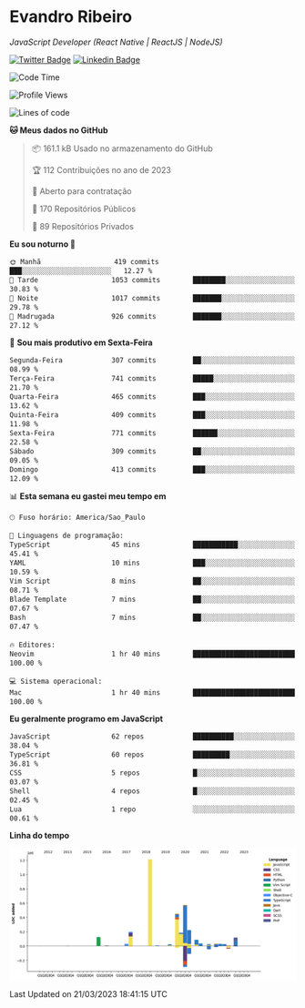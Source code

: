 # Evandro **Ribeiro**

*JavaScript Developer (React Native | ReactJS | NodeJS)*

[![Twitter Badge](https://img.shields.io/badge/-@ribeiroevandro-201B2D?style=flat-square&labelColor=201B2D&logo=twitter&logoColor=white&link=https://twitter.com/ribeiroevandro)](https://twitter.com/ribeiroevandro) 
[![Linkedin Badge](https://img.shields.io/badge/-Evandro%20Ribeiro-201B2D?style=flat-square&logo=Linkedin&logoColor=white&link=https://www.linkedin.com/in/ribeiroevandro)](https://www.linkedin.com/in/ribeiroevandro) 


<!--START_SECTION:waka-->
![Code Time](http://img.shields.io/badge/Code%20Time-3%2C151%20hrs%2015%20mins-blue)

![Profile Views](http://img.shields.io/badge/Visualizac%C3%B5es%20do%20perfil-0-blue)

![Lines of code](https://img.shields.io/badge/Desde%20o%20Hello%20World%20eu%20escrevi-3.5%20million%20linhas%20de%20c%C3%B3digo-blue)

**🐱 Meus dados no GitHub** 

> 📦 161.1 kB Usado no armazenamento do GitHub 
 > 
> 🏆 112 Contribuições no ano de 2023
 > 
> 💼 Aberto para contratação
 > 
> 📜 170 Repositórios Públicos 
 > 
> 🔑 89 Repositórios Privados 
 > 
**Eu sou noturno 🦉** 

```text
🌞 Manhã                  419 commits         ███░░░░░░░░░░░░░░░░░░░░░░   12.27 % 
🌆 Tarde                  1053 commits        ████████░░░░░░░░░░░░░░░░░   30.83 % 
🌃 Noite                  1017 commits        ███████░░░░░░░░░░░░░░░░░░   29.78 % 
🌙 Madrugada              926 commits         ███████░░░░░░░░░░░░░░░░░░   27.12 % 
```
📅 **Sou mais produtivo em Sexta-Feira** 

```text
Segunda-Feira            307 commits         ██░░░░░░░░░░░░░░░░░░░░░░░   08.99 % 
Terça-Feira              741 commits         █████░░░░░░░░░░░░░░░░░░░░   21.70 % 
Quarta-Feira             465 commits         ███░░░░░░░░░░░░░░░░░░░░░░   13.62 % 
Quinta-Feira             409 commits         ███░░░░░░░░░░░░░░░░░░░░░░   11.98 % 
Sexta-Feira              771 commits         ██████░░░░░░░░░░░░░░░░░░░   22.58 % 
Sábado                   309 commits         ██░░░░░░░░░░░░░░░░░░░░░░░   09.05 % 
Domingo                  413 commits         ███░░░░░░░░░░░░░░░░░░░░░░   12.09 % 
```


📊 **Esta semana eu gastei meu tempo em** 

```text
🕑︎ Fuso horário: America/Sao_Paulo

💬 Linguagens de programação: 
TypeScript               45 mins             ███████████░░░░░░░░░░░░░░   45.41 % 
YAML                     10 mins             ███░░░░░░░░░░░░░░░░░░░░░░   10.59 % 
Vim Script               8 mins              ██░░░░░░░░░░░░░░░░░░░░░░░   08.71 % 
Blade Template           7 mins              ██░░░░░░░░░░░░░░░░░░░░░░░   07.67 % 
Bash                     7 mins              ██░░░░░░░░░░░░░░░░░░░░░░░   07.47 % 

🔥 Editores: 
Neovim                   1 hr 40 mins        █████████████████████████   100.00 % 

💻 Sistema operacional: 
Mac                      1 hr 40 mins        █████████████████████████   100.00 % 
```

**Eu geralmente programo em JavaScript** 

```text
JavaScript               62 repos            ██████████░░░░░░░░░░░░░░░   38.04 % 
TypeScript               60 repos            █████████░░░░░░░░░░░░░░░░   36.81 % 
CSS                      5 repos             █░░░░░░░░░░░░░░░░░░░░░░░░   03.07 % 
Shell                    4 repos             █░░░░░░░░░░░░░░░░░░░░░░░░   02.45 % 
Lua                      1 repo              ░░░░░░░░░░░░░░░░░░░░░░░░░   00.61 % 
```



**Linha do tempo**

![Lines of Code chart](https://raw.githubusercontent.com/ribeiroevandro/ribeiroevandro/main/assets/bar_graph.png)


 Last Updated on 21/03/2023 18:41:15 UTC
<!--END_SECTION:waka-->
